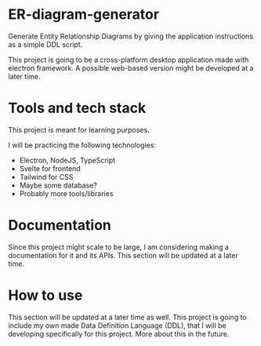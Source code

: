 # ER-diagram-generator
Generate Entity Relationship Diagrams by giving the application instructions as a simple DDL script.

This project is going to be a cross-platform desktop application made with electron framework. A possible web-based version might be developed at a later time.

# Tools and tech stack
This project is meant for learning purposes.

I will be practicing the following technologies:
- Electron, NodeJS, TypeScript
- Svelte for frontend
- Tailwind for CSS
- Maybe some database?
- Probably more tools/libraries

# Documentation
Since this project might scale to be large, I am considering making a documentation for it and its APIs. This section will be updated at a later time.

# How to use
This section will be updated at a later time as well. This project is going to include my own made Data Definition Language (DDL), that I will be developing specifically for this project. More about this in the future.
